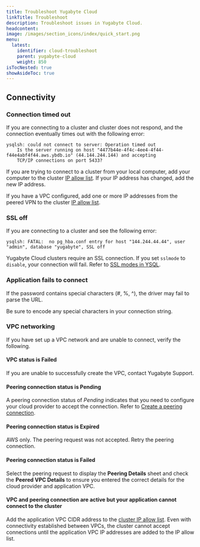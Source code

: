 ```yaml
---
title: Troubleshoot Yugabyte Cloud
linkTitle: Troubleshoot
description: Troubleshoot issues in Yugabyte Cloud.
headcontent:
image: /images/section_icons/index/quick_start.png
menu:
  latest:
    identifier: cloud-troubleshoot
    parent: yugabyte-cloud
    weight: 850
isTocNested: true
showAsideToc: true
---
```


## Connectivity

### Connection timed out

If you are connecting to a cluster and cluster does not respond, and the connection eventually times out with the following error:

```output
ysqlsh: could not connect to server: Operation timed out
    Is the server running on host "4477b44e-4f4c-4ee4-4f44-f44e4abf4f44.aws.ybdb.io" (44.144.244.144) and accepting
    TCP/IP connections on port 5433?
```

If you are trying to connect to a cluster from your local computer, add your computer to the cluster [IP allow list](../cloud-basics/add-connections/). If your IP address has changed, add the new IP address.

If you have a VPC configured, add one or more IP addresses from the peered VPN to the cluster [IP allow list](../cloud-basics/add-connections/).

### SSL off

If you are connecting to a cluster and see the following error:

```output
ysqlsh: FATAL:  no pg_hba.conf entry for host "144.244.44.44", user "admin", database "yugabyte", SSL off
```

Yugabyte Cloud clusters require an SSL connection. If you set `sslmode` to `disable`, your connection will fail. Refer to [SSL modes in YSQL](../cloud-connect/connect-client-shell/#ssl-modes-in-ysql).

### Application fails to connect

If the password contains special characters (#, %, ^), the driver may fail to parse the URL.

Be sure to encode any special characters in your connection string.

### VPC networking

If you have set up a VPC network and are unable to connect, verify the following.

#### VPC status is Failed

If you are unable to successfully create the VPC, contact Yugabyte Support.

#### Peering connection status is Pending

A peering connection status of _Pending_ indicates that you need to configure your cloud provider to accept the connection. Refer to [Create a peering connection](../cloud-vpcs/cloud-add-peering/#peer-aws).

#### Peering connection status is Expired

AWS only. The peering request was not accepted. Retry the peering connection.

#### Peering connection status is Failed

Select the peering request to display the **Peering Details** sheet and check the **Peered VPC Details** to ensure you entered the correct details for the cloud provider and application VPC.

#### VPC and peering connection are active but your application cannot connect to the cluster

Add the application VPC CIDR address to the [cluster IP allow list](../cloud-basics/add-connections/). Even with connectivity established between VPCs, the cluster cannot accept connections until the application VPC IP addresses are added to the IP allow list.
